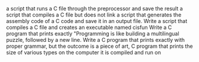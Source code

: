 a script that runs a C file through the preprocessor and save the result
 a script that compiles a C file but does not link
a script that generates the assembly code of a C code and save it in an output file.
Write a script that compiles a C file and creates an executable named cisfun
Write a C program that prints exactly "Programming is like building a multilingual puzzle, followed by a new line.
Write a C program that prints exactly with proper grammar, but the outcome is a piece of art,
C program that prints the size of various types on the computer it is compiled and run on

